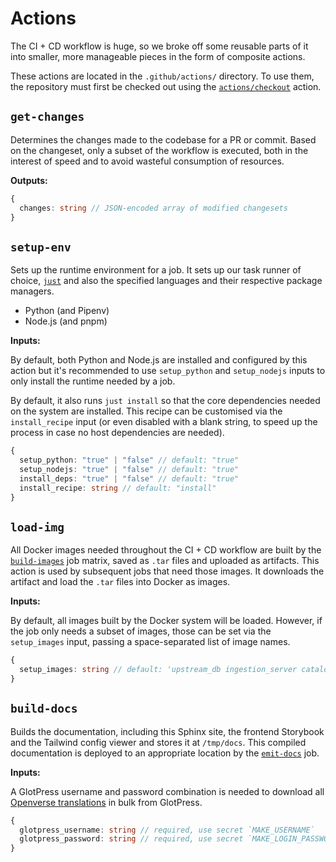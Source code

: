 # Actions

The CI + CD workflow is huge, so we broke off some reusable parts of it into
smaller, more manageable pieces in the form of composite actions.

These actions are located in the `.github/actions/` directory. To use them, the
repository must first be checked out using the
[`actions/checkout`](https://github.com/actions/checkout) action.

## `get-changes`

Determines the changes made to the codebase for a PR or commit. Based on the
changeset, only a subset of the workflow is executed, both in the interest of
speed and to avoid wasteful consumption of resources.

**Outputs:**

```typescript
{
  changes: string // JSON-encoded array of modified changesets
}
```

## `setup-env`

Sets up the runtime environment for a job. It sets up our task runner of choice,
[`just`](/general/general_setup.md#just) and also the specified languages and
their respective package managers.

- Python (and Pipenv)
- Node.js (and pnpm)

**Inputs:**

By default, both Python and Node.js are installed and configured by this action
but it's recommended to use `setup_python` and `setup_nodejs` inputs to only
install the runtime needed by a job.

By default, it also runs `just install` so that the core dependencies needed on
the system are installed. This recipe can be customised via the `install_recipe`
input (or even disabled with a blank string, to speed up the process in case no
host dependencies are needed).

```typescript
{
  setup_python: "true" | "false" // default: "true"
  setup_nodejs: "true" | "false" // default: "true"
  install_deps: "true" | "false" // default: "true"
  install_recipe: string // default: "install"
}
```

## `load-img`

All Docker images needed throughout the CI + CD workflow are built by the
[`build-images`](/meta/ci_cd/jobs/docker_preparation.md#build-images) job
matrix, saved as `.tar` files and uploaded as artifacts. This action is used by
subsequent jobs that need those images. It downloads the artifact and load the
`.tar` files into Docker as images.

**Inputs:**

By default, all images built by the Docker system will be loaded. However, if
the job only needs a subset of images, those can be set via the `setup_images`
input, passing a space-separated list of image names.

```typescript
{
  setup_images: string // default: 'upstream_db ingestion_server catalog api api_nginx frontend'
}
```

## `build-docs`

Builds the documentation, including this Sphinx site, the frontend Storybook and
the Tailwind config viewer and stores it at `/tmp/docs`. This compiled
documentation is deployed to an appropriate location by the
[`emit-docs`](/meta/ci_cd/jobs/documentation.md#emit-docs) job.

**Inputs:**

A GlotPress username and password combination is needed to download all
[Openverse translations](https://translate.wordpress.org/projects/meta/openverse/)
in bulk from GlotPress.

```typescript
{
  glotpress_username: string // required, use secret `MAKE_USERNAME`
  glotpress_password: string // required, use secret `MAKE_LOGIN_PASSWORD`
}
```
